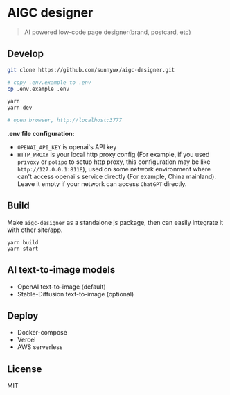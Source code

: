 AIGC designer
==

> AI powered low-code page designer(brand, postcard, etc)

## Develop

```bash
git clone https://github.com/sunnywx/aigc-designer.git

# copy .env.example to .env
cp .env.example .env

yarn
yarn dev

# open browser, http://localhost:3777
```

**.env file configuration:**

- `OPENAI_API_KEY` is openai's API key
- `HTTP_PROXY` is your local http proxy config (For example, if you used `privoxy` or `polipo` to setup http proxy, this 
  configuration may be like `http://127.0.0.1:8118`), used on some network environment where can't 
  access openai's 
  service 
  directly (For example, China mainland). Leave it empty if your network can access `ChatGPT` directly.

## Build

Make `aigc-designer` as a standalone js package, then can easily
integrate it with other site/app.

```shell
yarn build
yarn start
```

## AI text-to-image models

- OpenAI text-to-image (default)
- Stable-Diffusion text-to-image (optional)

## Deploy

- Docker-compose
- Vercel
- AWS serverless


## License
MIT
